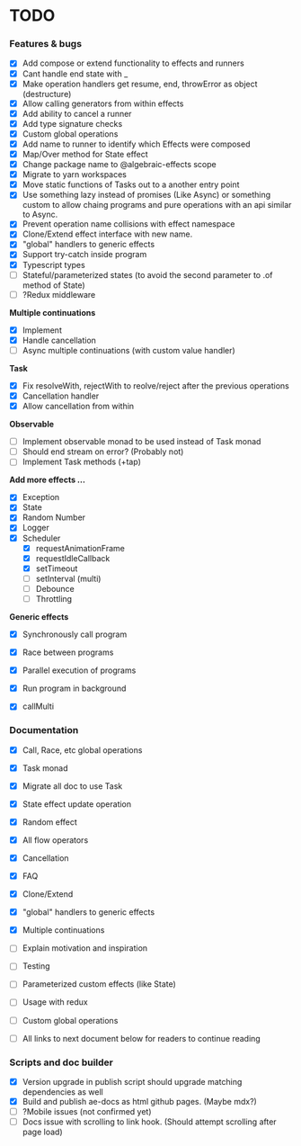 # TODO

### Features & bugs
- [x] Add compose or extend functionality to effects and runners
- [x] Cant handle end state with _
- [x] Make operation handlers get resume, end, throwError as object (destructure)
- [x] Allow calling generators from within effects
- [x] Add ability to cancel a runner
- [x] Add type signature checks
- [x] Custom global operations
- [x] Add name to runner to identify which Effects were composed
- [x] Map/Over method for State effect
- [x] Change package name to @algebraic-effects scope
- [x] Migrate to yarn workspaces
- [x] Move static functions of Tasks out to a another entry point
- [x] Use something lazy instead of promises (Like Async) or something custom to allow chaing programs and pure operations with an api similar to Async.
- [x] Prevent operation name collisions with effect namespace
- [x] Clone/Extend effect interface with new name.
- [x] "global" handlers to generic effects
- [x] Support try-catch inside program
- [x] Typescript types
- [ ] Stateful/parameterized states (to avoid the second parameter to .of method of State)
- [ ] ?Redux middleware

**Multiple continuations**
  - [x] Implement
  - [x] Handle cancellation
  - [ ] Async multiple continuations (with custom value handler)

**Task**
  - [x] Fix resolveWith, rejectWith to reolve/reject after the previous operations
  - [x] Cancellation handler
  - [x] Allow cancellation from within

**Observable**
  - [ ] Implement observable monad to be used instead of Task monad
  - [ ] Should end stream on error? (Probably not)
  - [ ] Implement Task methods (+tap)

**Add more effects ...**
  - [x] Exception
  - [x] State
  - [x] Random Number
  - [x] Logger
  - [x] Scheduler
    - [x] requestAnimationFrame
    - [x] requestIdleCallback
    - [x] setTimeout
    - [ ] setInterval (multi)
    - [ ] Debounce
    - [ ] Throttling

**Generic effects**
  - [x] Synchronously call program
  - [x] Race between programs
  - [x] Parallel execution of programs
  - [x] Run program in background
  - [x] callMulti


### Documentation
- [x] Call, Race, etc global operations
- [x] Task monad
- [x] Migrate all doc to use Task
- [x] State effect update operation
- [x] Random effect
- [x] All flow operators
- [x] Cancellation
- [x] FAQ
- [x] Clone/Extend
- [x] "global" handlers to generic effects
- [x] Multiple continuations
- [ ] Explain motivation and inspiration
- [ ] Testing
- [ ] Parameterized custom effects (like State)
- [ ] Usage with redux
- [ ] Custom global operations
- [ ] All links to next document below for readers to continue reading


### Scripts and doc builder
- [x] Version upgrade in publish script should upgrade matching dependencies as well
- [x] Build and publish ae-docs as html github pages. (Maybe mdx?)
- [ ] ?Mobile issues (not confirmed yet)
- [ ] Docs issue with scrolling to link hook. (Should attempt scrolling after page load)
